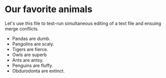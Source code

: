 # Our favorite animals

Let's use this file to test-run simultaneous editing of a text file and ensuing merge conflicts. 

- Pandas are dumb.
- Pangolins are scaly.
- Tigers are fierce.
- Owls are superb
- Ants are antsy.
- Penguins are fluffy.
- Obdurodonta are extinct.

